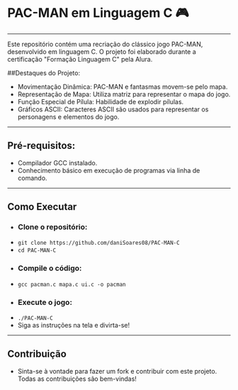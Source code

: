 # PAC-MAN em Linguagem C 🎮
--- 
Este repositório contém uma recriação do clássico jogo PAC-MAN, desenvolvido em linguagem C. O projeto foi elaborado durante a certificação "Formação Linguagem C" pela Alura.

##Destaques do Projeto:
 - Movimentação Dinâmica: PAC-MAN e fantasmas movem-se pelo mapa.
 - Representação de Mapa: Utiliza matriz para representar o mapa do jogo.
 - Função Especial de Pílula: Habilidade de explodir pílulas.
 - Gráficos ASCII: Caracteres ASCII são usados para representar os personagens e elementos do jogo.
---
## Pré-requisitos:
 - Compilador GCC instalado.
 - Conhecimento básico em execução de programas via linha de comando.
 --- 
## Como Executar
 - ### Clone o repositório:
 - ``git clone https://github.com/daniSoares08/PAC-MAN-C``
 - ``cd PAC-MAN-C``
 - ### Compile o código:
 - ``gcc pacman.c mapa.c ui.c -o pacman``
 - ### Execute o jogo:
 - ``./PAC-MAN-C``
 - Siga as instruções na tela e divirta-se!
---
## Contribuição
 - Sinta-se à vontade para fazer um fork e contribuir com este projeto. Todas as contribuições são bem-vindas!
